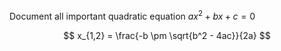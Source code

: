 Document all important quadratic equation $a x^2 + b x + c = 0$

$$
x_{1,2} = \frac{-b \pm \sqrt{b^2 - 4ac}}{2a}
$$
